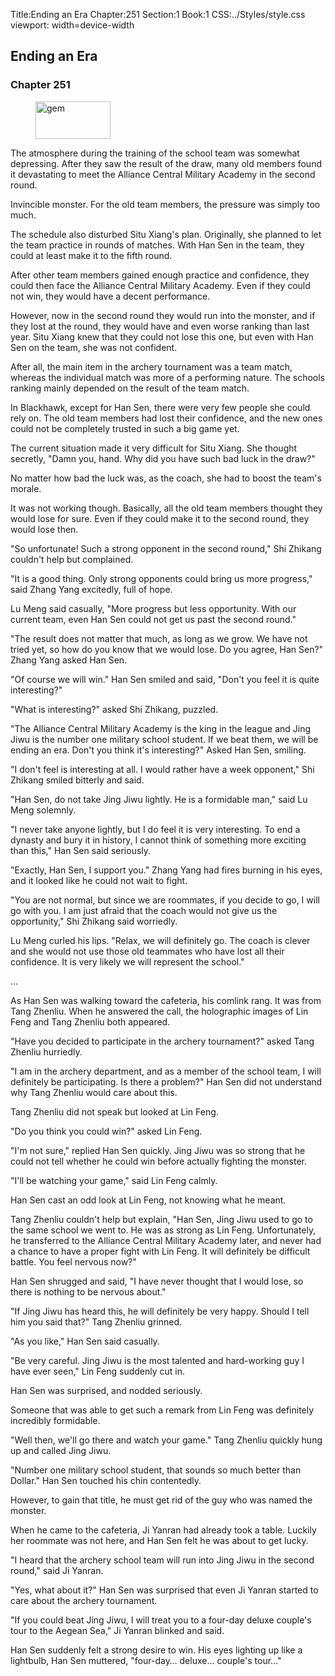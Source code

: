 Title:Ending an Era 
Chapter:251 
Section:1 
Book:1 
CSS:../Styles/style.css 
viewport: width=device-width
  
## Ending an Era
### Chapter 251 
<figure>
	<img src="../Images/gem.gif" alt="gem" id="gem" width="120" height="60" />
</figure>
  

  
  The atmosphere during the training of the school team was somewhat depressing. After they saw the result of the draw, many old members found it devastating to meet the Alliance Central Military Academy in the second round.

Invincible monster. For the old team members, the pressure was simply too much.

The schedule also disturbed Situ Xiang's plan. Originally, she planned to let the team practice in rounds of matches. With Han Sen in the team, they could at least make it to the fifth round.

After other team members gained enough practice and confidence, they could then face the Alliance Central Military Academy. Even if they could not win, they would have a decent performance.

However, now in the second round they would run into the monster, and if they lost at the round, they would have and even worse ranking than last year. Situ Xiang knew that they could not lose this one, but even with Han Sen on the team, she was not confident.

After all, the main item in the archery tournament was a team match, whereas the individual match was more of a performing nature. The schools ranking mainly depended on the result of the team match.

In Blackhawk, except for Han Sen, there were very few people she could rely on. The old team members had lost their confidence, and the new ones could not be completely trusted in such a big game yet.

The current situation made it very difficult for Situ Xiang. She thought secretly, "Damn you, hand. Why did you have such bad luck in the draw?"

No matter how bad the luck was, as the coach, she had to boost the team's morale.

It was not working though. Basically, all the old team members thought they would lose for sure. Even if they could make it to the second round, they would lose then.

"So unfortunate! Such a strong opponent in the second round," Shi Zhikang couldn't help but complained.

"It is a good thing. Only strong opponents could bring us more progress," said Zhang Yang excitedly, full of hope.

Lu Meng said casually, "More progress but less opportunity. With our current team, even Han Sen could not get us past the second round."

"The result does not matter that much, as long as we grow. We have not tried yet, so how do you know that we would lose. Do you agree, Han Sen?" Zhang Yang asked Han Sen.

"Of course we will win." Han Sen smiled and said, "Don't you feel it is quite interesting?"

"What is interesting?" asked Shi Zhikang, puzzled.

"The Alliance Central Military Academy is the king in the league and Jing Jiwu is the number one military school student. If we beat them, we will be ending an era. Don't you think it's interesting?" Asked Han Sen, smiling.

"I don't feel is interesting at all. I would rather have a week opponent," Shi Zhikang smiled bitterly and said.

"Han Sen, do not take Jing Jiwu lightly. He is a formidable man," said Lu Meng solemnly.

"I never take anyone lightly, but I do feel it is very interesting. To end a dynasty and bury it in history, I cannot think of something more exciting than this," Han Sen said seriously.

"Exactly, Han Sen, I support you." Zhang Yang had fires burning in his eyes, and it looked like he could not wait to fight.

"You are not normal, but since we are roommates, if you decide to go, I will go with you. I am just afraid that the coach would not give us the opportunity," Shi Zhikang said worriedly.

Lu Meng curled his lips. "Relax, we will definitely go. The coach is clever and she would not use those old teammates who have lost all their confidence. It is very likely we will represent the school."

…

As Han Sen was walking toward the cafeteria, his comlink rang. It was from Tang Zhenliu. When he answered the call, the holographic images of Lin Feng and Tang Zhenliu both appeared.

"Have you decided to participate in the archery tournament?" asked Tang Zhenliu hurriedly.

"I am in the archery department, and as a member of the school team, I will definitely be participating. Is there a problem?" Han Sen did not understand why Tang Zhenliu would care about this.

Tang Zhenliu did not speak but looked at Lin Feng.

"Do you think you could win?" asked Lin Feng.

"I'm not sure," replied Han Sen quickly. Jing Jiwu was so strong that he could not tell whether he could win before actually fighting the monster.

"I'll be watching your game," said Lin Feng calmly.

Han Sen cast an odd look at Lin Feng, not knowing what he meant.

Tang Zhenliu couldn't help but explain, "Han Sen, Jing Jiwu used to go to the same school we went to. He was as strong as Lin Feng. Unfortunately, he transferred to the Alliance Central Military Academy later, and never had a chance to have a proper fight with Lin Feng. It will definitely be difficult battle. You feel nervous now?"

Han Sen shrugged and said, "I have never thought that I would lose, so there is nothing to be nervous about."

"If Jing Jiwu has heard this, he will definitely be very happy. Should I tell him you said that?" Tang Zhenliu grinned.

"As you like," Han Sen said casually.

"Be very careful. Jing Jiwu is the most talented and hard-working guy I have ever seen," Lin Feng suddenly cut in.

Han Sen was surprised, and nodded seriously.

Someone that was able to get such a remark from Lin Feng was definitely incredibly formidable.

"Well then, we'll go there and watch your game." Tang Zhenliu quickly hung up and called Jing Jiwu.

"Number one military school student, that sounds so much better than Dollar." Han Sen touched his chin contentedly.

However, to gain that title, he must get rid of the guy who was named the monster.

When he came to the cafeteria, Ji Yanran had already took a table. Luckily her roommate was not here, and Han Sen felt he was about to get lucky.

"I heard that the archery school team will run into Jing Jiwu in the second round," said Ji Yanran.

"Yes, what about it?" Han Sen was surprised that even Ji Yanran started to care about the archery tournament.

"If you could beat Jing Jiwu, I will treat you to a four-day deluxe couple's tour to the Aegean Sea," Ji Yanran blinked and said.

Han Sen suddenly felt a strong desire to win. His eyes lighting up like a lightbulb, Han Sen muttered, "four-day… deluxe… couple's tour…"

